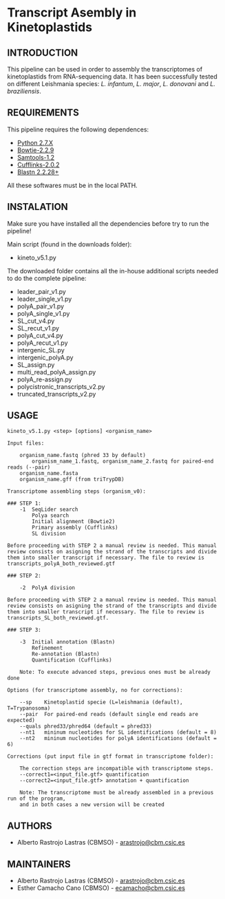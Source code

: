 # Transcript Asembly in Kinetoplastids


## INTRODUCTION

This pipeline can be used in order to assembly the transcriptomes of kinetoplastids from RNA-sequencing data. It has been successfully tested on different Leishmania species: *L. infantum*, *L. major*, *L. donovani* and *L. braziliensis*.

## REQUIREMENTS

This pipeline requires the following dependences:

* [Python 2.7.X](https://www.python.org/downloads/)
* [Bowtie-2.2.9](http://bowtie-bio.sourceforge.net/bowtie2/index.shtml)
* [Samtools-1.2](http://samtools.sourceforge.net/)
* [Cufflinks-2.0.2](http://cole-trapnell-lab.github.io/cufflinks/) 
* [Blastn 2.2.28+](https://blast.ncbi.nlm.nih.gov/Blast.cgi?CMD=Web&PAGE_TYPE=BlastDocs&DOC_TYPE=Download)

All these softwares must be in the local PATH.

## INSTALATION

Make sure you have installed all the dependencies before try to run the pipeline!

Main script (found in the downloads folder):

* kineto_v5.1.py

The downloaded folder contains all the in-house additional scripts needed to do the complete pipeline:

* leader_pair_v1.py
* leader_single_v1.py
* polyA_pair_v1.py
* polyA_single_v1.py
* SL_cut_v4.py
* SL_recut_v1.py
* polyA_cut_v4.py
* polyA_recut_v1.py
* intergenic_SL.py
* intergenic_polyA.py
* SL_assign.py
* multi_read_polyA_assign.py
* polyA_re-assign.py
* polycistronic_transcripts_v2.py
* truncated_transcripts_v2.py

## USAGE

```	
kineto_v5.1.py <step> [options] <organism_name>

Input files:
	
	organism_name.fastq (phred 33 by default)
		organism_name_1.fastq, organism_name_2.fastq for paired-end reads (--pair)
	organism_name.fasta
	organism_name.gff (from triTrypDB)
		
Transcriptome assembling steps (organism_v0):

### STEP 1:
	-1	SeqLider search
		Polya search 
		Initial alignment (Bowtie2)
		Primary assembly (Cufflinks)
		SL division 

Before proceeding with STEP 2 a manual review is needed. This manual review consists on asigning the strand of the transcripts and divide them into smaller transcript if necessary. The file to review is  transcripts_polyA_both_reviewed.gtf

### STEP 2:
	
	-2	PolyA division

Before proceeding with STEP 2 a manual review is needed. This manual review consists on asigning the strand of the transcripts and divide them into smaller transcript if necessary. The file to review is transcripts_SL_both_reviewed.gtf.

### STEP 3:
	
	-3	Initial annotation (Blastn)
		Refinement
		Re-annotation (Blastn)
		Quantification (Cufflinks)

	Note: To execute advanced steps, previous ones must be already done

Options (for transcriptome assembly, no for corrections):

	--sp	Kinetoplastid specie (L=leishmania (default), T=Trypanosoma)
	--pair	For paired-end reads (default single end reads are expected)
	--quals	phred33/phred64 (default = phred33)
	--nt1	mininum nucleotides for SL identifications (default = 8)
	--nt2	mininum nucleotides for polyA identifications (default = 6)

Corrections (put input file in gtf format in transcriptome folder):

	The correction steps are incompatible with transcriptome steps.
	--correct1=<input_file.gtf>	quantification
	--correct2=<input_file.gtf>	annotation + quantification

	Note: The transcriptome must be already assembled in a previous run of the program, 
	and in both cases a new version will be created
```

## AUTHORS

* Alberto Rastrojo Lastras (CBMSO) - arastrojo@cbm.csic.es

## MAINTAINERS

* Alberto Rastrojo Lastras (CBMSO) - arastrojo@cbm.csic.es
* Esther Camacho Cano (CBMSO) - ecamacho@cbm.csic.es
